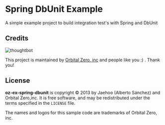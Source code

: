 Spring DbUnit Example
===================

A simple example project to build integration test's with Spring and DbUnit


Credits
-------

![thoughtbot](https://lh6.googleusercontent.com/-gXFiyKSSZ4E/UewkL6Eez8I/AAAAAAAADpg/Phifd0oafkc/s288/OZ%2520logo.png)

This project is maintained by [Orbital Zero, inc](http://www.orbitalzero.com/community)
and people like you :) . Thank you!

License
-------

**oz-ex-spring-dbunit** is copyright © 2013 by Jaehoo (Alberto Sánchez) and Orbital Zero,inc. It is free software, and may be
redistributed under the terms specified in the `LICENSE` file.

The names and logos for this sample code are trademarks of Orbital Zero, inc.
